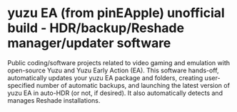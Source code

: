# yuzu EA (from pinEApple) unofficial build - HDR/backup/Reshade manager/updater software
Public coding/software projects related to video gaming and emulation with open-source Yuzu and Yuzu Early Action (EA).
This software hands-off, automatically updates your yuzu EA package and folders, creating user-specified number of automatic backups, and launching the latest version of yuzu EA in auto-HDR (or not, if desired). It also automatically detects and manages Reshade installations.
